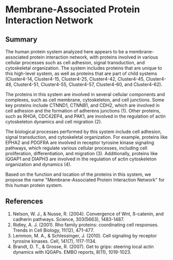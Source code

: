 # Membrane-Associated Protein Interaction Network

## Summary

The human protein system analyzed here appears to be a membrane-associated protein interaction network, with proteins involved in various cellular processes such as cell adhesion, signal transduction, and cytoskeletal organization. The system includes proteins that are unique to this high-level system, as well as proteins that are part of child systems (Cluster4-14, Cluster4-15, Cluster4-25, Cluster4-42, Cluster4-45, Cluster4-48, Cluster4-51, Cluster4-55, Cluster4-57, Cluster4-60, and Cluster4-62).

The proteins in this system are involved in several cellular components and complexes, such as cell membrane, cytoskeleton, and cell junctions. Some key proteins include CTNND1, CTNNB1, and CDH2, which are involved in cell adhesion and the formation of adherens junctions (1). Other proteins, such as RHOA, CDC42EP4, and PAK1, are involved in the regulation of actin cytoskeleton dynamics and cell migration (2).

The biological processes performed by this system include cell adhesion, signal transduction, and cytoskeletal organization. For example, proteins like EPHA2 and PDGFRA are involved in receptor tyrosine kinase signaling pathways, which regulate various cellular processes, including cell proliferation, differentiation, and migration (3). Additionally, proteins like IQGAP1 and DIAPH3 are involved in the regulation of actin cytoskeleton organization and dynamics (4).

Based on the function and location of the proteins in this system, we propose the name "Membrane-Associated Protein Interaction Network" for this human protein system.

## References

1. Nelson, W. J., & Nusse, R. (2004). Convergence of Wnt, ß-catenin, and cadherin pathways. Science, 303(5663), 1483-1487.
2. Ridley, A. J. (2001). Rho family proteins: coordinating cell responses. Trends in Cell Biology, 11(12), 471-477.
3. Lemmon, M. A., & Schlessinger, J. (2010). Cell signaling by receptor tyrosine kinases. Cell, 141(7), 1117-1134.
4. Brandt, D. T., & Grosse, R. (2007). Get to grips: steering local actin dynamics with IQGAPs. EMBO reports, 8(11), 1019-1023.